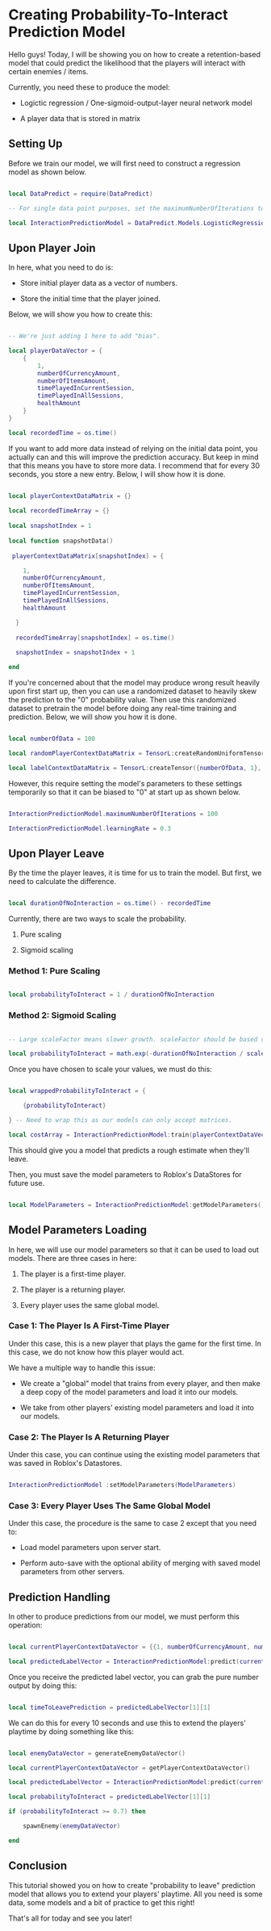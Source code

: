# Creating Probability-To-Interact Prediction Model

Hello guys! Today, I will be showing you on how to create a retention-based model that could predict the likelihood that the players will interact with certain enemies / items.

Currently, you need these to produce the model:

* Logictic regression / One-sigmoid-output-layer neural network model

* A player data that is stored in matrix

## Setting Up

Before we train our model, we will first need to construct a regression model as shown below.

```lua

local DataPredict = require(DataPredict)

-- For single data point purposes, set the maximumNumberOfIterations to 1 to avoid overfitting. Additionally, the more number of maximumNumberOfIterations you have, the lower the learningRate it should be to avoid "inf" and "nan" issues.

local InteractionPredictionModel = DataPredict.Models.LogisticRegression.new({maximumNumberOfIterations = 1, learningRate = 0.3})

```

## Upon Player Join

In here, what you need to do is:

* Store initial player data as a vector of numbers.

* Store the initial time that the player joined.

Below, we will show you how to create this:

```lua

-- We're just adding 1 here to add "bias".

local playerDataVector = {
    {
        1,
        numberOfCurrencyAmount,
        numberOfItemsAmount,
        timePlayedInCurrentSession,
        timePlayedInAllSessions,
        healthAmount
    }
}

local recordedTime = os.time()

```

If you want to add more data instead of relying on the initial data point, you actually can and this will improve the prediction accuracy. But keep in mind that this means you have to store more data. I recommend that for every 30 seconds, you store a new entry. Below, I will show how it is done.

```lua

local playerContextDataMatrix = {}
  
local recordedTimeArray = {}
  
local snapshotIndex = 1
  
local function snapshotData()
  
 playerContextDataMatrix[snapshotIndex] = {

    1,
    numberOfCurrencyAmount,
    numberOfItemsAmount,
    timePlayedInCurrentSession,
    timePlayedInAllSessions,
    healthAmount

  }
  
  recordedTimeArray[snapshotIndex] = os.time()
  
  snapshotIndex = snapshotIndex + 1

end

```

If you're concerned about that the model may produce wrong result heavily upon first start up, then you can use a randomized dataset to heavily skew the prediction to the "0" probability value. Then use this randomized dataset to pretrain the model before doing any real-time training and prediction. Below, we will show you how it is done.

```lua

local numberOfData = 100

local randomPlayerContextDataMatrix = TensorL:createRandomUniformTensor({numberOfData, 6}, -100, 100) -- 100 random data with 6 features (including one "bias").

local labelContextDataMatrix = TensorL:createTensor({numberOfData, 1}, 1) -- Making sure that at all values, it predicts 100% probability of interacting.

```

However, this require setting the model's parameters to these settings temporarily so that it can be biased to "0" at start up as shown below.

```lua

InteractionPredictionModel.maximumNumberOfIterations = 100

InteractionPredictionModel.learningRate = 0.3

```

## Upon Player Leave

By the time the player leaves, it is time for us to train the model. But first, we need to calculate the difference.

```lua

local durationOfNoInteraction = os.time() - recordedTime

```

Currently, there are two ways to scale the probability.

1. Pure scaling

2. Sigmoid scaling

### Method 1: Pure Scaling

```lua

local probabilityToInteract = 1 / durationOfNoInteraction

```

### Method 2: Sigmoid Scaling

```lua

-- Large scaleFactor means slower growth. scaleFactor should be based on empirical average session length.

local probabilityToInteract = math.exp(-durationOfNoInteraction / scaleFactor)

```

Once you have chosen to scale your values, we must do this:

```lua

local wrappedProbabilityToInteract = {

    {probabilityToInteract}

} -- Need to wrap this as our models can only accept matrices.

local costArray = InteractionPredictionModel:train(playerContextDataVector, wrappedProbabilityToInteract)

```

This should give you a model that predicts a rough estimate when they'll leave.

Then, you must save the model parameters to Roblox's DataStores for future use.

```lua

local ModelParameters = InteractionPredictionModel:getModelParameters()

```

## Model Parameters Loading 

In here, we will use our model parameters so that it can be used to load out models. There are three cases in here:

1. The player is a first-time player.

2. The player is a returning player.

3. Every player uses the same global model.

### Case 1: The Player Is A First-Time Player

Under this case, this is a new player that plays the game for the first time. In this case, we do not know how this player would act.

We have a multiple way to handle this issue:

* We create a "global" model that trains from every player, and then make a deep copy of the model parameters and load it into our models.

* We take from other players' existing model parameters and load it into our models.

### Case 2: The Player Is A Returning Player

Under this case, you can continue using the existing model parameters that was saved in Roblox's Datastores.

```lua

InteractionPredictionModel :setModelParameters(ModelParameters)

```

### Case 3: Every Player Uses The Same Global Model

Under this case, the procedure is the same to case 2 except that you need to:

* Load model parameters upon server start.

* Perform auto-save with the optional ability of merging with saved model parameters from other servers.

## Prediction Handling

In other to produce predictions from our model, we must perform this operation:

```lua

local currentPlayerContextDataVector = {{1, numberOfCurrencyAmount, numberOfItemsAmount, timePlayedInCurrentSession, timePlayedInAllSessions, healthAmount}}

local predictedLabelVector = InteractionPredictionModel:predict(currentPlayerContextDataVector)

```

Once you receive the predicted label vector, you can grab the pure number output by doing this:

```lua

local timeToLeavePrediction = predictedLabelVector[1][1]

```

We can do this for every 10 seconds and use this to extend the players' playtime by doing something like this:

```lua

local enemyDataVector = generateEnemyDataVector()

local currentPlayerContextDataVector = getPlayerContextDataVector()

local predictedLabelVector = InteractionPredictionModel:predict(currentPlayerContextDataVector)

local probabilityToInteract = predictedLabelVector[1][1]

if (probabilityToInteract >= 0.7) then

    spawnEnemy(enemyDataVector)

end

```

## Conclusion

This tutorial showed you on how to create "probability to leave" prediction model that allows you to extend your players' playtime. All you need is some data, some models and a bit of practice to get this right!

That's all for today and see you later!
